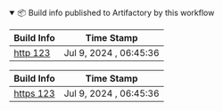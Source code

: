 <details open>

<summary>  📦 Build info published to Artifactory by this workflow </summary><p></p> 



| Build Info                                                                                                                                     |  Time Stamp | 
|------------------------------------------------------------------------------------------------------------------------------------------------|------------| 
| [http 123](ecosysjfrog.jfrog.io/ui/builds/firstBuild/123/1720507536238/published?buildRepo=jobsummary-build-info&projectKey=jobsummary) | Jul 9, 2024 , 06:45:36 |


| Build Info                                                                                                                                        |  Time Stamp | 
|---------------------------------------------------------------------------------------------------------------------------------------------------|------------| 
| [https 123](https:///ecosysjfrog.jfrog.io/ui/builds/firstBuild/123/1720507536238/published?buildRepo=jobsummary-build-info&projectKey=jobsummary) | Jul 9, 2024 , 06:45:36 |




</details>

